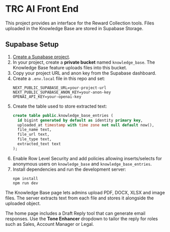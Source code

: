 # TRC AI Front End

This project provides an interface for the Reward Collection tools. Files uploaded in the Knowledge Base are stored in Supabase Storage.

## Supabase Setup

1. [Create a Supabase project](https://supabase.com/).
2. In your project, create a **private bucket** named `knowledge_base`.
   The Knowledge Base feature uploads files into this bucket.
3. Copy your project URL and anon key from the Supabase dashboard.
4. Create a `.env.local` file in this repo and set:
   ```
   NEXT_PUBLIC_SUPABASE_URL=your-project-url
   NEXT_PUBLIC_SUPABASE_ANON_KEY=your-anon-key
   OPENAI_API_KEY=your-openai-key
   ```
5. Create the table used to store extracted text:
   ```sql
   create table public.knowledge_base_entries (
     id bigint generated by default as identity primary key,
     uploaded_at timestamp with time zone not null default now(),
     file_name text,
     file_url text,
     file_type text,
     extracted_text text
   );
   ```
6. Enable Row Level Security and add policies allowing inserts/selects for anonymous users on `knowledge_base` and `knowledge_base_entries`.
7. Install dependencies and run the development server:
   ```
   npm install
   npm run dev
   ```

The Knowledge Base page lets admins upload PDF, DOCX, XLSX and image files. The server extracts text from each file and stores it alongside the uploaded object.

The home page includes a Draft Reply tool that can generate email responses. Use the **Tone Enhancer** dropdown to tailor the reply for roles such as Sales, Account Manager or Legal.
